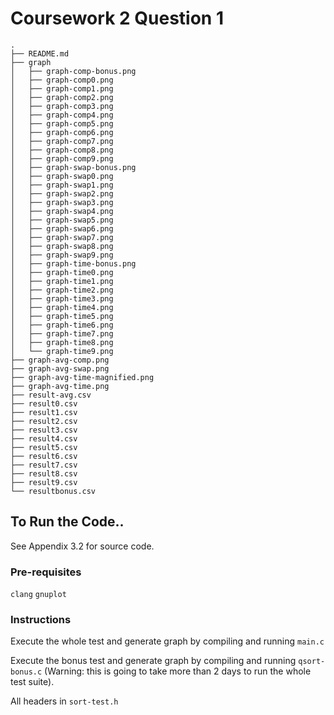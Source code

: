 # Coursework 2 Question 1

```
.
├── README.md
├── graph
│   ├── graph-comp-bonus.png
│   ├── graph-comp0.png
│   ├── graph-comp1.png
│   ├── graph-comp2.png
│   ├── graph-comp3.png
│   ├── graph-comp4.png
│   ├── graph-comp5.png
│   ├── graph-comp6.png
│   ├── graph-comp7.png
│   ├── graph-comp8.png
│   ├── graph-comp9.png
│   ├── graph-swap-bonus.png
│   ├── graph-swap0.png
│   ├── graph-swap1.png
│   ├── graph-swap2.png
│   ├── graph-swap3.png
│   ├── graph-swap4.png
│   ├── graph-swap5.png
│   ├── graph-swap6.png
│   ├── graph-swap7.png
│   ├── graph-swap8.png
│   ├── graph-swap9.png
│   ├── graph-time-bonus.png
│   ├── graph-time0.png
│   ├── graph-time1.png
│   ├── graph-time2.png
│   ├── graph-time3.png
│   ├── graph-time4.png
│   ├── graph-time5.png
│   ├── graph-time6.png
│   ├── graph-time7.png
│   ├── graph-time8.png
│   └── graph-time9.png
├── graph-avg-comp.png
├── graph-avg-swap.png
├── graph-avg-time-magnified.png
├── graph-avg-time.png
├── result-avg.csv
├── result0.csv
├── result1.csv
├── result2.csv
├── result3.csv
├── result4.csv
├── result5.csv
├── result6.csv
├── result7.csv
├── result8.csv
├── result9.csv
└── resultbonus.csv
```

## To Run the Code..

See Appendix 3.2 for source code.

### Pre-requisites

`clang`
`gnuplot`

### Instructions

Execute the whole test and generate graph by compiling and running `main.c`

Execute the bonus test and generate graph by compiling and running `qsort-bonus.c` (Warning: this is going to take more than 2 days to run the whole test suite).

All headers in `sort-test.h`

